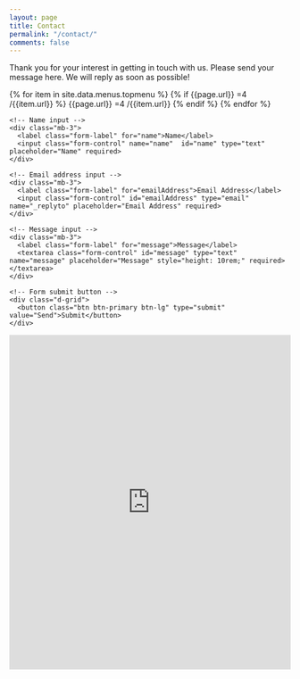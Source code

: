 ```yaml
---
layout: page
title: Contact
permalink: "/contact/"
comments: false
---
```




<!-- Wrapper container -->
<p class="mb-4">Thank you for your interest in getting in touch with us. Please send your message here. We will reply as soon as possible!</p>
{% for item in site.data.menus.topmenu %}
{% if {{page.url}} =4 /{{item.url}} %}
{{page.url}} =4 /{{item.url}}
{% endif %}
{% endfor %}

  <!-- Bootstrap 5 starter form -->
  <form id="contactForm" action="https://formspree.io/{{site.formspree}}" method="POST">

    <!-- Name input -->
    <div class="mb-3">
      <label class="form-label" for="name">Name</label>
      <input class="form-control" name="name"  id="name" type="text" placeholder="Name" required>
    </div>

    <!-- Email address input -->
    <div class="mb-3">
      <label class="form-label" for="emailAddress">Email Address</label>
      <input class="form-control" id="emailAddress" type="email" name="_replyto" placeholder="Email Address" required>
    </div>

    <!-- Message input -->
    <div class="mb-3">
      <label class="form-label" for="message">Message</label>
      <textarea class="form-control" id="message" type="text" name="message" placeholder="Message" style="height: 10rem;" required></textarea>
    </div>

    <!-- Form submit button -->
    <div class="d-grid">
      <button class="btn btn-primary btn-lg" type="submit" value="Send">Submit</button>
    </div>

  </form>
  <div class="mb-5"></div>
  <iframe src="https://www.google.com/maps/embed?pb=!1m14!1m8!1m3!1d15869.695349090776!2d80.1989143!3d6.0734427!3m2!1i1024!2i768!4f13.1!3m3!1m2!1s0x0%3A0xb02f17fc77ac0859!2sUS%20LAYER%20%5B%20CCTV%20-%20Security%20System%20-%20Galle%20Software%20Solutions%20%5D!5e0!3m2!1sen!2slk!4v1662982509037!5m2!1sen!2slk" width="100%" height="600" style="border:0;" allowfullscreen="" loading="lazy" referrerpolicy="no-referrer-when-downgrade"></iframe>
